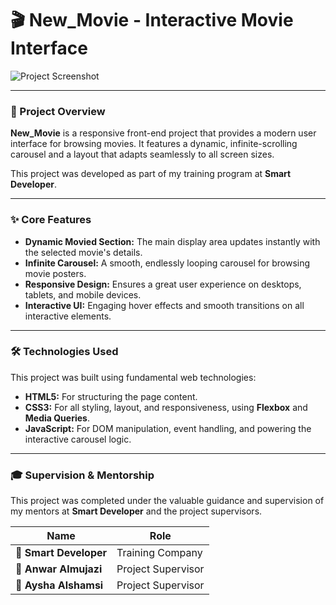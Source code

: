 # 🎬 New_Movie - Interactive Movie Interface

![Project Screenshot](https://a.top4top.io/p_3511dqdpz1.png)

---

### 📝 Project Overview

**New_Movie** is a responsive front-end project that provides a modern user interface for browsing movies. It features a dynamic, infinite-scrolling carousel and a layout that adapts seamlessly to all screen sizes.

This project was developed as part of my training program at **Smart Developer**.

---

### ✨ Core Features

-   **Dynamic Movied Section:** The main display area updates instantly with the selected movie's details.
-   **Infinite Carousel:** A smooth, endlessly looping carousel for browsing movie posters.
-   **Responsive Design:** Ensures a great user experience on desktops, tablets, and mobile devices.
-   **Interactive UI:** Engaging hover effects and smooth transitions on all interactive elements.

---

### 🛠️ Technologies Used

This project was built using fundamental web technologies:

-   **HTML5:** For structuring the page content.
-   **CSS3:** For all styling, layout, and responsiveness, using **Flexbox** and **Media Queries**.
-   **JavaScript:** For DOM manipulation, event handling, and powering the interactive carousel logic.

---

### 🎓 Supervision & Mentorship

This project was completed under the valuable guidance and supervision of my mentors at **Smart Developer** and the project supervisors.

| Name              | Role                  |
| ----------------- | --------------------- |
| 🏢 **Smart Developer** | Training Company      |
| 👤 **Anwar Almujazi**           | Project Supervisor    |
| 👤 **Aysha Alshamsi**  | Project Supervisor    |




